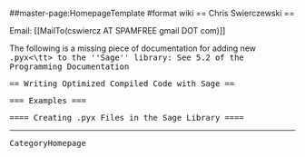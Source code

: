 ##master-page:HomepageTemplate
#format wiki
== Chris Swierczewski ==

Email: [[MailTo(cswiercz AT SPAMFREE gmail DOT com)]]

The following is a missing piece of documentation for adding new <tt>.pyx<\tt>
to the ''Sage'' library: See 5.2 of the Programming Documentation

== Writing Optimized Compiled Code with Sage ==

=== Examples ===

==== Creating .pyx Files in the Sage Library ====



----
CategoryHomepage
